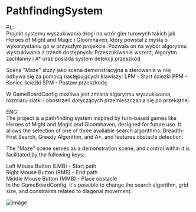 # PathfindingSystem

PL:  
Projekt systemu wyszukiwania drogi na wzór gier turowych takich jak Heroes of Might and Magic i Gloomhaven, który powstał z myślą o wykorzystaniu go w przyszłym projekcie.
Pozwala on na wybór algorytmu wyszukiwania z trzech dostępnych: Przeszukiwanie wszerz, Algorytm zachłanny i A* oraz posiada system detekcji przeszkód. 

Scena "Maze" służy jako scena demonstracyjna a sterowanie w niej odbywa się za pomocą następujących klawiszy:
LPM - Start ścieżki 
PPM - Koniec ścieżki
ŚPM - Postaw przeszkodę

W GameBoardConfig możliwa jest zmiana algorytmu wyszukiwania, rozmiaru siatki i obostrzeń dotyczących przemieszczania się po przekątnej.

ENG:  
The project is a pathfinding system inspired by turn-based games like Heroes of Might and Magic and Gloomhaven, designed for future use. It allows the selection of one of three available search algorithms: Breadth-First Search, Greedy Algorithm, and A*, and features obstacle detection.

The "Maze" scene serves as a demonstration scene, and control within it is facilitated by the following keys:

Left Mouse Button (LMB) - Start path  
Right Mouse Button (RMB) - End path  
Middle Mouse Button (MMB) - Place obstacle  
In the GameBoardConfig, it's possible to change the search algorithm, grid size, and constraints related to diagonal movement.

![image](https://github.com/0w3n1091/PathfindingSystem/assets/59802118/86dfbb3c-5547-4111-a6ff-48baa635a447)

